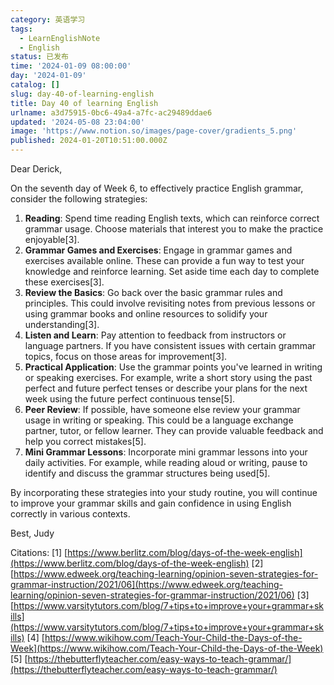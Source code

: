 ```yaml
---
category: 英语学习
tags:
  - LearnEnglishNote
  - English
status: 已发布
time: '2024-01-09 08:00:00'
day: '2024-01-09'
catalog: []
slug: day-40-of-learning-english
title: Day 40 of learning English
urlname: a3d75915-0bc6-49a4-a7fc-ac29489ddae6
updated: '2024-05-08 23:04:00'
image: 'https://www.notion.so/images/page-cover/gradients_5.png'
published: 2024-01-20T10:51:00.000Z
---
```


Dear Derick,


On the seventh day of Week 6, to effectively practice English grammar, consider the following strategies:

1. **Reading**: Spend time reading English texts, which can reinforce correct grammar usage. Choose materials that interest you to make the practice enjoyable[3].
2. **Grammar Games and Exercises**: Engage in grammar games and exercises available online. These can provide a fun way to test your knowledge and reinforce learning. Set aside time each day to complete these exercises[3].
3. **Review the Basics**: Go back over the basic grammar rules and principles. This could involve revisiting notes from previous lessons or using grammar books and online resources to solidify your understanding[3].
4. **Listen and Learn**: Pay attention to feedback from instructors or language partners. If you have consistent issues with certain grammar topics, focus on those areas for improvement[3].
5. **Practical Application**: Use the grammar points you've learned in writing or speaking exercises. For example, write a short story using the past perfect and future perfect tenses or describe your plans for the next week using the future perfect continuous tense[5].
6. **Peer Review**: If possible, have someone else review your grammar usage in writing or speaking. This could be a language exchange partner, tutor, or fellow learner. They can provide valuable feedback and help you correct mistakes[5].
7. **Mini Grammar Lessons**: Incorporate mini grammar lessons into your daily activities. For example, while reading aloud or writing, pause to identify and discuss the grammar structures being used[5].

By incorporating these strategies into your study routine, you will continue to improve your grammar skills and gain confidence in using English correctly in various contexts.


Best,
Judy


Citations:
[1] [https://www.berlitz.com/blog/days-of-the-week-english](https://www.berlitz.com/blog/days-of-the-week-english)
[2] [https://www.edweek.org/teaching-learning/opinion-seven-strategies-for-grammar-instruction/2021/06](https://www.edweek.org/teaching-learning/opinion-seven-strategies-for-grammar-instruction/2021/06)
[3] [https://www.varsitytutors.com/blog/7+tips+to+improve+your+grammar+skills](https://www.varsitytutors.com/blog/7+tips+to+improve+your+grammar+skills)
[4] [https://www.wikihow.com/Teach-Your-Child-the-Days-of-the-Week](https://www.wikihow.com/Teach-Your-Child-the-Days-of-the-Week)
[5] [https://thebutterflyteacher.com/easy-ways-to-teach-grammar/](https://thebutterflyteacher.com/easy-ways-to-teach-grammar/)

